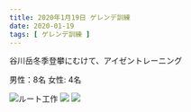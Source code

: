```yaml
---
title: 2020年1月19日 ゲレンデ訓練
date: 2020-01-19
tags: [ ゲレンデ訓練 ]
---
```



谷川岳冬季登攀にむけて、アイゼントレーニング

男性：8名
女性: 4名

![ルート工作](/2020/01/19/20200119/1.jpg)
![](/2020/01/19/20200119/2.jpg)
![](/2020/01/19/20200119/3.jpg)
